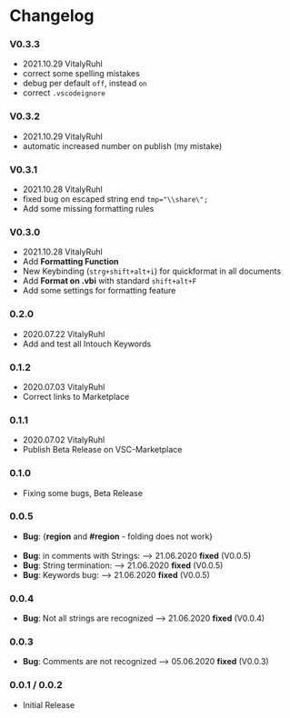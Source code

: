 # Changelog

### V0.3.3

- 2021.10.29 VitalyRuhl
- correct some spelling mistakes
- debug per default `off`, instead `on`
- correct `.vscodeignore`

### V0.3.2

- 2021.10.29 VitalyRuhl
- automatic increased number on publish (my mistake)

### V0.3.1

- 2021.10.28 VitalyRuhl
- fixed bug on escaped string end `tmp="\\share\";`
- Add some missing formatting rules

### V0.3.0

- 2021.10.28 VitalyRuhl
- Add **Formatting Function**
- New Keybinding (`strg+shift+alt+i`) for quickformat in all documents
- Add **Format on .vbi** with standard `shift+alt+F`
- Add some settings for formatting feature

### 0.2.0

- 2020.07.22 VitalyRuhl
- Add and test all Intouch Keywords

### 0.1.2

- 2020.07.03 VitalyRuhl
- Correct links to Marketplace

### 0.1.1

- 2020.07.02 VitalyRuhl
- Publish Beta Release on VSC-Marketplace

### 0.1.0

- Fixing some bugs, Beta Release

### 0.0.5

- **Bug**: {**region** and **#region** - folding does not work} <br /><br />
- **Bug**: in comments with Strings: --> 21.06.2020 **fixed** (V0.0.5)
- **Bug**: String termination: --> 21.06.2020 **fixed** (V0.0.5)
- **Bug**: Keywords bug: --> 21.06.2020 **fixed** (V0.0.5)

### 0.0.4

- **Bug**: Not all strings are recognized --> 21.06.2020 **fixed** (V0.0.4)

### 0.0.3

- **Bug**: Comments are not recognized --> 05.06.2020 **fixed** (V0.0.3)

### 0.0.1 / 0.0.2

- Initial Release

